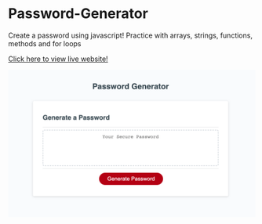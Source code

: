 # Password-Generator

Create a password using javascript!
Practice with arrays, strings, functions, methods and for loops

[Click here to view live website!](https://btempini.github.io/Password-Generator/)

![Screenshot](Screenshot%202022-10-30%20at%208.42.06%20PM.png)
